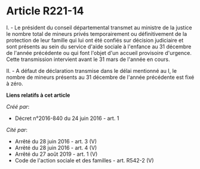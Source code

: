 # Article R221-14

I. - Le président du conseil départemental transmet au ministre de la justice le nombre total de mineurs privés
temporairement ou définitivement de la protection de leur famille qui lui ont été confiés sur décision judiciaire et sont
présents au sein du service d'aide sociale à l'enfance au 31 décembre de l'année précédente ou qui font l'objet d'un accueil
provisoire d'urgence. Cette transmission intervient avant le 31 mars de l'année en cours.

II. - A défaut de déclaration transmise dans le délai mentionné au I, le nombre de mineurs présents au 31 décembre de l'année
précédente est fixé à zéro.

**Liens relatifs à cet article**

_Créé par_:

  - Décret n°2016-840 du 24 juin 2016 - art. 1

_Cité par_:

  - Arrêté du 28 juin 2016 - art. 3 (V)
  - Arrêté du 28 juin 2016 - art. 4 (V)
  - Arrêté du 27 août 2019 - art. 1 (V)
  - Code de l'action sociale et des familles - art. R542-2 (V)
